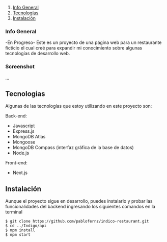 1. [Info General](#Info-General)
2. [Tecnologías](#tecnologias)
3. [Instalación](#Instalación)
   
### Info General
-En Progreso-
Este es un proyecto de una página web para un restaurante ficticio el cual creé para expandir mi conocimiento sobre algunas tecnologías de desarrollo web.

### Screenshot
...

## Tecnologias
Algunas de las tecnologías que estoy utilizando en este proyecto son:

Back-end:
* Javascript
* Express.js
* MongoDB Atlas
* Mongoose
* MongoDB Compass (interfaz gráfica de la base de datos)
* Node.js

Front-end:
* Next.js
  
## Instalación
Aunque el proyecto sigue en desarrollo, puedes instalarlo y probar las funcionalidades del backend ingresando los siguientes comandos en la terminal
```
$ git clone https://github.com/pablofernz/indico-restaurant.git
$ cd ../Indigo/api
$ npm install
$ npm start
```
